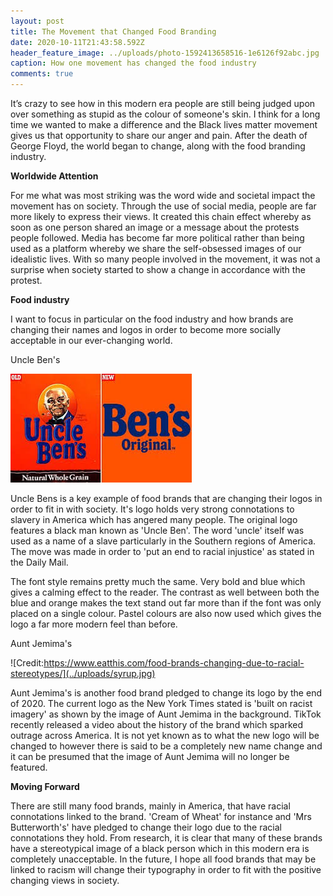 ```yaml
---
layout: post
title: The Movement that Changed Food Branding
date: 2020-10-11T21:43:58.592Z
header_feature_image: ../uploads/photo-1592413658516-1e6126f92abc.jpg
caption: How one movement has changed the food industry
comments: true
---
```

It’s crazy to see how in this modern era people are still being judged upon over something as stupid as the colour of someone's skin. I think for a long time we wanted to make a difference and the Black lives matter movement gives us that opportunity to share our anger and pain. After the death of George Floyd, the world began to change, along with the food branding industry.

**Worldwide Attention**

For me what was most striking was the word wide and societal impact the movement has on society. Through the use of social media, people are far more likely to express their views. It created this chain effect whereby as soon as one person shared an image or a message about the protests people followed. Media has become far more political rather than being used as a platform whereby we share the self-obsessed images of our idealistic lives. With so many people involved in the movement, it was not a surprise when society started to show a change in accordance with the protest.

**Food industry**

I want to focus in particular on the food industry and how brands are changing their names and logos in order to become more socially acceptable in our ever-changing world. 

Uncle Ben's

![](../uploads/bensss.jpg)

Uncle Bens is a key example of food brands that are changing their logos in order to fit in with society. It's logo holds very strong connotations to slavery in America which has angered many people. The original logo features a black man known as 'Uncle Ben'. The word 'uncle' itself was used as a name of a slave particularly in the Southern regions of America. The move was made in order to 'put an end to racial injustice' as stated in the Daily Mail. 

The font style remains pretty much the same. Very bold and blue which gives a calming effect to the reader. The contrast as well between both the blue and orange makes the text stand out far more than if the font was only placed on a single colour. Pastel colours are also now used which gives the logo a far more modern feel than before.

Aunt Jemima's

![Credit:https://www.eatthis.com/food-brands-changing-due-to-racial-stereotypes/](../uploads/syrup.jpg)

Aunt Jemima's is another food brand pledged to change its logo by the end of 2020. The current logo as the New York Times stated is 'built on racist imagery' as shown by the image of Aunt Jemima in the background. TikTok recently released a video about the history of the brand which sparked outrage across America. It is not yet known as to what the new logo will be changed to however there is said to be a completely new name change and it can be presumed that the image of Aunt Jemima will no longer be featured.

**Moving Forward**

There are still many food brands, mainly in America, that have racial connotations linked to the brand. 'Cream of Wheat' for instance and 'Mrs Butterworth's' have pledged to change their logo due to the racial connotations they hold. From research, it is clear that many of these brands have a stereotypical image of a black person which in this modern era is completely unacceptable. In the future, I hope all food brands that may be linked to racism will change their typography in order to fit with the positive changing views in society.
